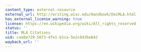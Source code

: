 ```yaml
---
content_type: external-resource
external_url: http://writing.wisc.edu/Handbook/DocMLA.html
has_external_license_warning: true
license: https://en.wikipedia.org/wiki/All_rights_reserved
status: ''
title: MLA Citations
uid: caa8e729-56f3-4fe1-b1ca-5e2c043be842
wayback_url: ''
---
```

